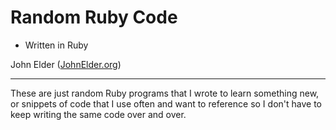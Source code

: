 Random Ruby Code
========================================================


- Written in Ruby


John Elder ([JohnElder.org](http://JohnElder.org))
  
--------------------------------------------------------

These are just random Ruby programs that I wrote to 
learn something new, or snippets of code that I 
use often and want to reference so I don't have to
keep writing the same code over and over.

